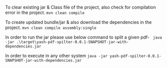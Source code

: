 To clear existing jar & Class file of the project, also check for compilation error in the project.
```mvn clean compile```

To create updated bundle/jar & also download the dependencies in the project.
```mvn clean compile assembly:single```

In order to run the jar please use below command to split a given pdf-
``` java -jar .\target\yash-pdf-spilter-0.0.1-SNAPSHOT-jar-with-dependencies.jar```

In order to execute in any other system 
```java -jar yash-pdf-spilter-0.0.1-SNAPSHOT-jar-with-dependencies.jar ```